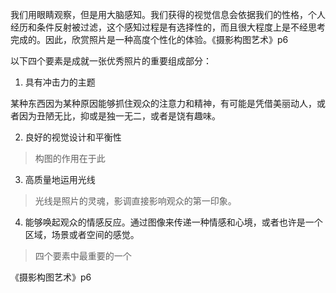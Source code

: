 
我们用眼睛观察，但是用大脑感知。我们获得的视觉信息会依据我们的性格，个人经历和条件反射被过滤，这个感知过程是有选择性的，而且很大程度上是不经思考完成的。因此，欣赏照片是一种高度个性化的体验。《摄影构图艺术》p6

以下四个要素是成就一张优秀照片的重要组成部分：

1. 具有冲击力的主题

某种东西因为某种原因能够抓住观众的注意力和精神，有可能是凭借美丽动人，或者因为丑陋无比，抑或是独一无二，或者是饶有趣味。

2. 良好的视觉设计和平衡性

> 构图的作用在于此

3. 高质量地运用光线

> 光线是照片的灵魂，影调直接影响观众的第一印象。

4. 能够唤起观众的情感反应。通过图像来传递一种情感和心境，或者也许是一个区域，场景或者空间的感觉。

> 四个要素中最重要的一个

《摄影构图艺术》p6

